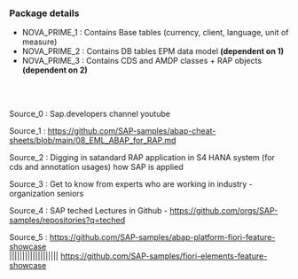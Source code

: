 ### Package details 

- NOVA_PRIME_1 : Contains Base tables (currency, client, language, unit of measure)
- NOVA_PRIME_2 : Contains DB tables EPM data model **(dependent on 1)**
- NOVA_PRIME_3 : Contains CDS and AMDP classes + RAP objects **(dependent on 2)**

</br>
</br>

Source_0 : Sap.developers channel youtube 

Source_1 : https://github.com/SAP-samples/abap-cheat-sheets/blob/main/08_EML_ABAP_for_RAP.md

Source_2 : Digging in satandard RAP application in S4 HANA system (for cds and annotation usages) how SAP is applied

Source_3 : Get to know from experts who are working in industry - organization seniors 

Source_4 : SAP teched Lectures in Github - https://github.com/orgs/SAP-samples/repositories?q=teched

Source_5 : https://github.com/SAP-samples/abap-platform-fiori-feature-showcase  
|||||||||||||||||||  https://github.com/SAP-samples/fiori-elements-feature-showcase
			
		   

